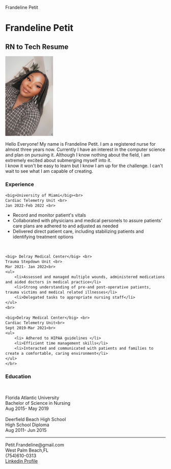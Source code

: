 Frandeline Petit
<html lang="en">
<head>
	<meta charset="utf-8">
	<meta name="viewport" content="width=device-width, initial-scale=1">
</head>
<h1>Frandeline Petit</h1>
<h2>RN to Tech Resume</h2>
<img src="petit.png" width="150" height="250">
<body>
<p>
	Hello Everyone! My name is Frandeline Petit. I am a registered nurse for almost three years now. Currently I have an interest in the computer science and plan on pursuing it. Although I know nothing about the field, I am extremely excited about submerging myself into it. <Br>  I know it won't be easy to learn but I know I am up for the challenge. I can't wait to see what I am capable of creating. 
</p>
<h3> Experience</h3>

	<big>University of Miami</big><br>
	Cardiac Telemetry Unit <br>
	Jan 2022-Feb 2022 <br>
<ul>
	<li>Record and monitor patient's vitals</li>
	<li>Collaborated with physicians and medical personels to assure patients' care plans are adhered to and adjusted as needed</li>
	<li>Delivered direct patient care, including stabilizing patients and identifying treatment options</li>
</ul>
	<br>

	<big> Delray Medical Center</big> <br>
	Trauma Stepdown Unit <br>
	Mar 2021- Jan 2022<br>
	<ul>
		<li>Assessed and managed multiple wounds, administered medications and aided doctors in medical practice</li>
		<li>Strong understanding of pre-and post-operative patients, trauma victims and medical related illnesses</li>
		<li>Delegated tasks to appropriate nursing staff</li>
	</ul>
	<br>

	<big>Delray Medical Center</big> <br>
	Cardiac Telemetry Unit<br>
	Sept 2019-Mar 2021<br>
	<ul>
		<li> Adhered to HIPAA guidelines </li>
		<li>Efficient time management skills</li>
		<li>Interacted and communicated with patients and families to create a comfortable, caring environment</li>
	</ul>
	</br>

<h3>Education</h3><br>

Florida Atlantic University <br>
Bachelor of Science in Nursing<br>
Aug 2015- May 2019<br>
</br>
Deerfield Beach High School <br>
High School Diploma<br>
Aug 2011- Jun 2015<br>

<hr>

<p>
	Petit.Frandeline@gmail.com
	<br>
	West Palm Beach,FL
	<br>
	(754)610-0313 <br>
	<a href="http:www.linkedin.com/in/frandeline-petit-567347229"> Linkedin Profile </a>
</p>
</body>
</html>
